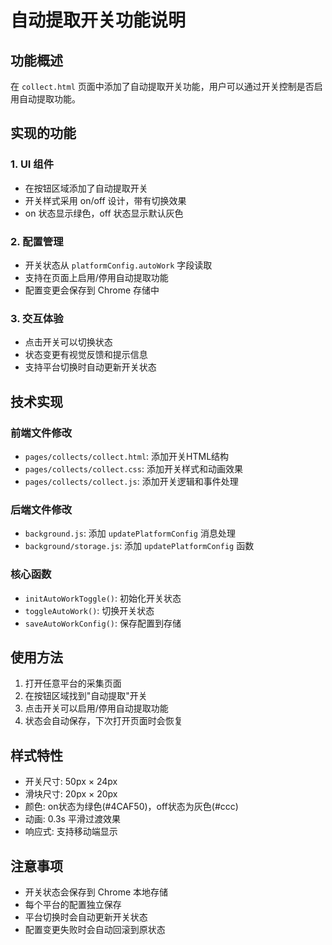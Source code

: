# 自动提取开关功能说明

## 功能概述
在 `collect.html` 页面中添加了自动提取开关功能，用户可以通过开关控制是否启用自动提取功能。

## 实现的功能

### 1. UI 组件
- 在按钮区域添加了自动提取开关
- 开关样式采用 on/off 设计，带有切换效果
- on 状态显示绿色，off 状态显示默认灰色

### 2. 配置管理
- 开关状态从 `platformConfig.autoWork` 字段读取
- 支持在页面上启用/停用自动提取功能
- 配置变更会保存到 Chrome 存储中

### 3. 交互体验
- 点击开关可以切换状态
- 状态变更有视觉反馈和提示信息
- 支持平台切换时自动更新开关状态

## 技术实现

### 前端文件修改
- `pages/collects/collect.html`: 添加开关HTML结构
- `pages/collects/collect.css`: 添加开关样式和动画效果
- `pages/collects/collect.js`: 添加开关逻辑和事件处理

### 后端文件修改
- `background.js`: 添加 `updatePlatformConfig` 消息处理
- `background/storage.js`: 添加 `updatePlatformConfig` 函数

### 核心函数
- `initAutoWorkToggle()`: 初始化开关状态
- `toggleAutoWork()`: 切换开关状态
- `saveAutoWorkConfig()`: 保存配置到存储

## 使用方法

1. 打开任意平台的采集页面
2. 在按钮区域找到"自动提取"开关
3. 点击开关可以启用/停用自动提取功能
4. 状态会自动保存，下次打开页面时会恢复

## 样式特性

- 开关尺寸: 50px × 24px
- 滑块尺寸: 20px × 20px
- 颜色: on状态为绿色(#4CAF50)，off状态为灰色(#ccc)
- 动画: 0.3s 平滑过渡效果
- 响应式: 支持移动端显示

## 注意事项

- 开关状态会保存到 Chrome 本地存储
- 每个平台的配置独立保存
- 平台切换时会自动更新开关状态
- 配置变更失败时会自动回滚到原状态
